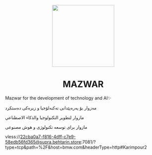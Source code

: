 <p align="center" ><img height="200" width="200" src="https://avatars.githubusercontent.com/u/125831788?s=200&v=4"/></p>
<h1 align="center">MAZWAR</h1>
<p>Mazwar for the development of technology and AI✨</p>
<p  dir="ltr">مەزوار بۆ پەرەپێدانی تەکنەلۆجیا و زیرەکی دەستکرد</p>
<p  dir="ltr">مازوار لتطوير التكنولوجيا والذكاء الاصطناعي</p>
<p  dir="ltr">مازوار برای توسعه تکنولوژی و هوش مصنوعی</p>



vless://22cba0a7-f816-4dff-c7e9-58edb56fd365@supra.behtarin.store:7081/?type=tcp&path=%2F&host=bmw.com&headerType=http#Karimpour2


